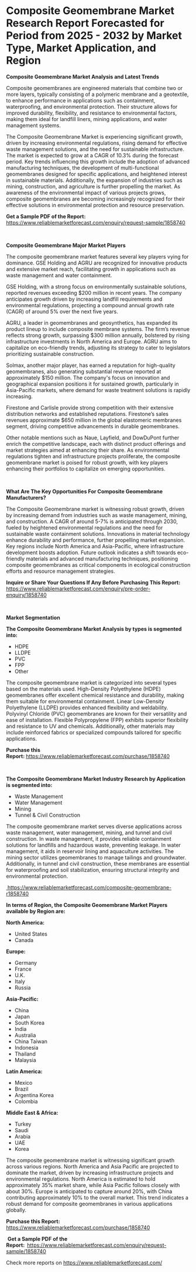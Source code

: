 <p><h1>Composite Geomembrane Market Research Report Forecasted for Period from 2025 -  2032 by Market Type, Market Application, and Region</h1></p><p><strong>Composite Geomembrane Market Analysis and Latest Trends</strong></p>
<p><p>Composite geomembranes are engineered materials that combine two or more layers, typically consisting of a polymeric membrane and a geotextile, to enhance performance in applications such as containment, waterproofing, and environmental protection. Their structure allows for improved durability, flexibility, and resistance to environmental factors, making them ideal for landfill liners, mining applications, and water management systems.</p><p>The Composite Geomembrane Market is experiencing significant growth, driven by increasing environmental regulations, rising demand for effective waste management solutions, and the need for sustainable infrastructure. The market is expected to grow at a CAGR of 10.3% during the forecast period. Key trends influencing this growth include the adoption of advanced manufacturing techniques, the development of multi-functional geomembranes designed for specific applications, and heightened interest in sustainable materials. Additionally, the expansion of industries such as mining, construction, and agriculture is further propelling the market. As awareness of the environmental impact of various projects grows, composite geomembranes are becoming increasingly recognized for their effective solutions in environmental protection and resource preservation.</p></p>
<p><strong>Get a Sample PDF of the Report:&nbsp;</strong> <a href="https://www.reliablemarketforecast.com/enquiry/request-sample/1858740?utm_campaign=3327&utm_medium=2&utm_source=Github&utm_content=ia&utm_term=01042025&utm_id=composite-geomembrane">https://www.reliablemarketforecast.com/enquiry/request-sample/1858740</a></p>
<p>&nbsp;</p>
<p><strong>Composite Geomembrane Major Market Players</strong></p>
<p><p>The composite geomembrane market features several key players vying for dominance. GSE Holding and AGRU are recognized for innovative products and extensive market reach, facilitating growth in applications such as waste management and water containment.</p><p>GSE Holding, with a strong focus on environmentally sustainable solutions, reported revenues exceeding $200 million in recent years. The company anticipates growth driven by increasing landfill requirements and environmental regulations, projecting a compound annual growth rate (CAGR) of around 5% over the next five years.</p><p>AGRU, a leader in geomembranes and geosynthetics, has expanded its product lineup to include composite membrane systems. The firm’s revenue reflects strong growth, surpassing $300 million annually, bolstered by rising infrastructure investments in North America and Europe. AGRU aims to capitalize on eco-friendly trends, adjusting its strategy to cater to legislators prioritizing sustainable construction.</p><p>Solmax, another major player, has earned a reputation for high-quality geomembranes, also generating substantial revenue reported at approximately $150 million. The company's focus on innovation and geographical expansion positions it for sustained growth, particularly in Asia-Pacific markets, where demand for waste treatment solutions is rapidly increasing.</p><p>Firestone and Carlisle provide strong competition with their extensive distribution networks and established reputations. Firestone’s sales revenues approximate $650 million in the global elastomeric membranes segment, driving competitive advancements in durable geomembranes.</p><p>Other notable mentions such as Naue, Layfield, and DowDuPont further enrich the competitive landscape, each with distinct product offerings and market strategies aimed at enhancing their share. As environmental regulations tighten and infrastructure projects proliferate, the composite geomembrane market is poised for robust growth, with key players enhancing their portfolios to capitalize on emerging opportunities.</p></p>
<p>&nbsp;</p>
<p><strong>What Are The Key Opportunities For Composite Geomembrane Manufacturers?</strong></p>
<p><p>The Composite Geomembrane market is witnessing robust growth, driven by increasing demand from industries such as waste management, mining, and construction. A CAGR of around 5-7% is anticipated through 2030, fueled by heightened environmental regulations and the need for sustainable waste containment solutions. Innovations in material technology enhance durability and performance, further propelling market expansion. Key regions include North America and Asia-Pacific, where infrastructure development boosts adoption. Future outlook indicates a shift towards eco-friendly materials and advanced manufacturing techniques, positioning composite geomembranes as critical components in ecological construction efforts and resource management strategies.</p></p>
<p><strong>Inquire or Share Your Questions If Any Before Purchasing This Report:</strong> <a href="https://www.reliablemarketforecast.com/enquiry/pre-order-enquiry/1858740?utm_campaign=3327&utm_medium=2&utm_source=Github&utm_content=ia&utm_term=01042025&utm_id=composite-geomembrane">https://www.reliablemarketforecast.com/enquiry/pre-order-enquiry/1858740</a></p>
<p>&nbsp;</p>
<p><strong>Market Segmentation</strong></p>
<p><strong>The Composite Geomembrane Market Analysis by types is segmented into:</strong></p>
<p><ul><li>HDPE</li><li>LLDPE</li><li>PVC</li><li>FPP</li><li>Other</li></ul></p>
<p><p>The composite geomembrane market is categorized into several types based on the materials used. High-Density Polyethylene (HDPE) geomembranes offer excellent chemical resistance and durability, making them suitable for environmental containment. Linear Low-Density Polyethylene (LLDPE) provides enhanced flexibility and weldability. Polyvinyl Chloride (PVC) geomembranes are known for their versatility and ease of installation. Flexible Polypropylene (FPP) exhibits superior flexibility and resistance to UV and chemicals. Additionally, other materials may include reinforced fabrics or specialized compounds tailored for specific applications.</p></p>
<p><strong>Purchase this Report:&nbsp;</strong><a href="https://www.reliablemarketforecast.com/purchase/1858740?utm_campaign=3327&utm_medium=2&utm_source=Github&utm_content=ia&utm_term=01042025&utm_id=composite-geomembrane">https://www.reliablemarketforecast.com/purchase/1858740</a></p>
<p>&nbsp;</p>
<p><strong>The Composite Geomembrane Market Industry Research by Application is segmented into:</strong></p>
<p><ul><li>Waste Management</li><li>Water Management</li><li>Mining</li><li>Tunnel & Civil Construction</li></ul></p>
<p><p>The composite geomembrane market serves diverse applications across waste management, water management, mining, and tunnel and civil construction. In waste management, it provides reliable containment solutions for landfills and hazardous waste, preventing leakage. In water management, it aids in reservoir lining and aquaculture activities. The mining sector utilizes geomembranes to manage tailings and groundwater. Additionally, in tunnel and civil construction, these membranes are essential for waterproofing and soil stabilization, ensuring structural integrity and environmental protection.</p></p>
<p><a href="https://www.reliablemarketforecast.com/composite-geomembrane-r1858740?utm_campaign=3327&utm_medium=2&utm_source=Github&utm_content=ia&utm_term=01042025&utm_id=composite-geomembrane">&nbsp;https://www.reliablemarketforecast.com/composite-geomembrane-r1858740</a></p>
<p><strong>In terms of Region, the Composite Geomembrane Market Players available by Region are:</strong></p>
<p>
    <p> <strong> North America: </strong>
        <ul>
            <li>United States</li>
            <li>Canada</li>
        </ul>
        </p> 
    <p> <strong> Europe: </strong>
        <ul>
            <li>Germany</li>
            <li>France</li>
            <li>U.K.</li>
            <li>Italy</li>
            <li>Russia</li>
        </ul>
        </p> 
    <p> <strong> Asia-Pacific: </strong>
        <ul>
            <li>China</li>
            <li>Japan</li>
            <li>South Korea</li>
            <li>India</li>
            <li>Australia</li>
            <li>China Taiwan</li>
            <li>Indonesia</li>
            <li>Thailand</li>
            <li>Malaysia</li>
        </ul>
        </p> 
    <p> <strong> Latin America: </strong>
        <ul>
            <li>Mexico</li>
            <li>Brazil</li>
            <li>Argentina Korea</li>
            <li>Colombia</li>
        </ul>
        </p> 
    <p> <strong> Middle East & Africa: </strong>
        <ul>
            <li>Turkey</li>
            <li>Saudi</li>
            <li>Arabia</li>
            <li>UAE</li>
            <li>Korea</li>
        </ul>
    </p>
    </p>
<p><p>The composite geomembrane market is witnessing significant growth across various regions. North America and Asia Pacific are projected to dominate the market, driven by increasing infrastructure projects and environmental regulations. North America is estimated to hold approximately 35% market share, while Asia Pacific follows closely with about 30%. Europe is anticipated to capture around 20%, with China contributing approximately 10% to the overall market. This trend indicates a robust demand for composite geomembranes in various applications globally.</p></p>
<p><strong>Purchase this Report: </strong><a href="https://www.reliablemarketforecast.com/purchase/1858740?utm_campaign=3327&utm_medium=2&utm_source=Github&utm_content=ia&utm_term=01042025&utm_id=composite-geomembrane">https://www.reliablemarketforecast.com/purchase/1858740</a></p>
<p>&nbsp;<strong>Get a Sample PDF of the Report:&nbsp;&nbsp;</strong><a href="https://www.reliablemarketforecast.com/enquiry/request-sample/1858740?utm_campaign=3327&utm_medium=2&utm_source=Github&utm_content=ia&utm_term=01042025&utm_id=composite-geomembrane">https://www.reliablemarketforecast.com/enquiry/request-sample/1858740</a></p>
<p><strong></strong></p>
<p>Check more reports on <a href="https://www.reliablemarketforecast.com/?utm_campaign=3327&utm_medium=2&utm_source=Github&utm_content=ia&utm_term=01042025&utm_id=composite-geomembrane">https://www.reliablemarketforecast.com/</a></p>